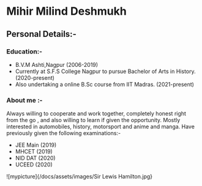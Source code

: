 # Mihir Milind Deshmukh 

## Personal Details:- 

### Education:- 
- B.V.M Ashti,Nagpur (2006-2019)
- Currently at S.F.S College Nagpur to pursue Bachelor of Arts in History. (2020-present)
- Also undertaking a online B.Sc course from IIT Madras. (2021-present)

### About me :-
Always willing to cooperate and work together, completely honest right from the go , and also willing to learn if given the opportunity. 
Mostly interested in automobiles, history, motorsport and anime and manga.
Have previously given the following examinations:-
- JEE Main (2019)
- MHCET (2019)
- NID DAT (2020)
- UCEED (2020)

![mypicture]{/docs/assets/images/Sir Lewis Hamilton.jpg}
